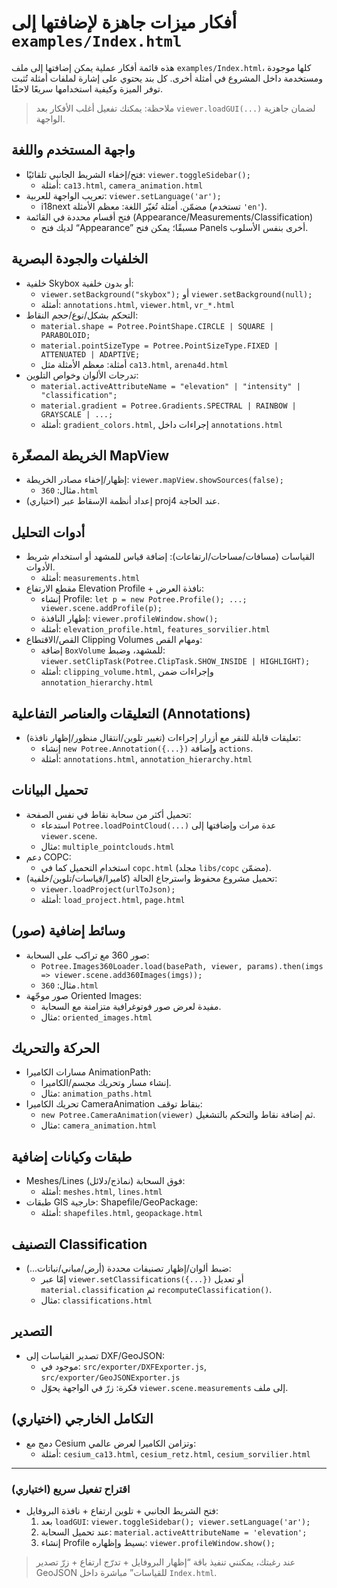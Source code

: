 # أفكار ميزات جاهزة لإضافتها إلى `examples/Index.html`

هذه قائمة أفكار عملية يمكن إضافتها إلى ملف `examples/Index.html`، كلها موجودة ومستخدمة داخل المشروع في أمثلة أخرى. كل بند يحتوي على إشارة لملفات أمثلة تُثبت توفر الميزة وكيفية استخدامها سريعًا لاحقًا.

> ملاحظة: يمكنك تفعيل أغلب الأفكار بعد `viewer.loadGUI(...)` لضمان جاهزية الواجهة.

## واجهة المستخدم واللغة
- فتح/إخفاء الشريط الجانبي تلقائيًا: `viewer.toggleSidebar();`
  - أمثلة: `ca13.html`, `camera_animation.html`
- تعريب الواجهة للعربية: `viewer.setLanguage('ar');`
  - i18next مضمّن. أمثلة تُغيّر اللغة: معظم الأمثلة (تستخدم `'en'`).
- فتح أقسام محددة في القائمة (Appearance/Measurements/Classification)
  - لديك فتح “Appearance” مسبقًا؛ يمكن فتح Panels أخرى بنفس الأسلوب.

## الخلفيات والجودة البصرية
- خلفية Skybox أو بدون خلفية:
  - `viewer.setBackground("skybox");` أو `viewer.setBackground(null);`
  - أمثلة: `annotations.html`, `viewer.html`, `vr_*.html`
- التحكم بشكل/نوع/حجم النقاط:
  - `material.shape = Potree.PointShape.CIRCLE | SQUARE | PARABOLOID;`
  - `material.pointSizeType = Potree.PointSizeType.FIXED | ATTENUATED | ADAPTIVE;`
  - أمثلة: معظم الأمثلة مثل `ca13.html`, `arena4d.html`
- تدرجات الألوان وخواص التلوين:
  - `material.activeAttributeName = "elevation" | "intensity" | "classification";`
  - `material.gradient = Potree.Gradients.SPECTRAL | RAINBOW | GRAYSCALE | ...;`
  - أمثلة: `gradient_colors.html`, إجراءات داخل `annotations.html`

## الخريطة المصغّرة MapView
- إظهار/إخفاء مصادر الخريطة: `viewer.mapView.showSources(false);`
  - مثال: `360.html`
- (اختياري) إعداد أنظمة الإسقاط عبر proj4 عند الحاجة.

## أدوات التحليل
- القياسات (مسافات/مساحات/ارتفاعات): إضافة قياس للمشهد أو استخدام شريط الأدوات.
  - أمثلة: `measurements.html`
- مقطع الارتفاع Elevation Profile + نافذة العرض:
  - إنشاء Profile: `let p = new Potree.Profile(); ...; viewer.scene.addProfile(p);`
  - إظهار النافذة: `viewer.profileWindow.show();`
  - أمثلة: `elevation_profile.html`, `features_sorvilier.html`
- القص/الاقتطاع Clipping Volumes ومهام القص:
  - إضافة `BoxVolume` للمشهد، وضبط: `viewer.setClipTask(Potree.ClipTask.SHOW_INSIDE | HIGHLIGHT);`
  - أمثلة: `clipping_volume.html`, وإجراءات ضمن `annotation_hierarchy.html`

## التعليقات والعناصر التفاعلية (Annotations)
- تعليقات قابلة للنقر مع أزرار إجراءات (تغيير تلوين/انتقال منظور/إظهار نافذة):
  - إنشاء `new Potree.Annotation({...})` وإضافة `actions`.
  - أمثلة: `annotations.html`, `annotation_hierarchy.html`

## تحميل البيانات
- تحميل أكثر من سحابة نقاط في نفس الصفحة:
  - استدعاء `Potree.loadPointCloud(...)` عدة مرات وإضافتها إلى `viewer.scene`.
  - مثال: `multiple_pointclouds.html`
- دعم COPC:
  - استخدام التحميل كما في `copc.html` (مجلد `libs/copc` مضمّن).
- تحميل مشروع محفوظ واسترجاع الحالة (كاميرا/قياسات/تلوين/خلفية):
  - `viewer.loadProject(urlToJson);`
  - أمثلة: `load_project.html`, `page.html`

## وسائط إضافية (صور)
- صور 360 مع تراكب على السحابة:
  - `Potree.Images360Loader.load(basePath, viewer, params).then(imgs => viewer.scene.add360Images(imgs));`
  - مثال: `360.html`
- صور موجّهة Oriented Images:
  - مفيدة لعرض صور فوتوغرافية متزامنة مع السحابة.
  - مثال: `oriented_images.html`

## الحركة والتحريك
- مسارات الكاميرا AnimationPath:
  - إنشاء مسار وتحريك مجسم/الكاميرا.
  - مثال: `animation_paths.html`
- تحريك الكاميرا CameraAnimation بنقاط توقف:
  - `new Potree.CameraAnimation(viewer)` ثم إضافة نقاط والتحكم بالتشغيل.
  - مثال: `camera_animation.html`

## طبقات وكيانات إضافية
- Meshes/Lines فوق السحابة (نماذج/دلائل):
  - أمثلة: `meshes.html`, `lines.html`
- طبقات GIS خارجية: Shapefile/GeoPackage:
  - أمثلة: `shapefiles.html`, `geopackage.html`

## التصنيف Classification
- ضبط ألوان/إظهار تصنيفات محددة (أرض/مباني/نباتات...):
  - إمّا عبر `viewer.setClassifications({...})` أو تعديل `material.classification` ثم `recomputeClassification()`.
  - مثال: `classifications.html`

## التصدير
- تصدير القياسات إلى DXF/GeoJSON:
  - موجود في: `src/exporter/DXFExporter.js`, `src/exporter/GeoJSONExporter.js`
  - فكرة: زرّ في الواجهة يحوّل `viewer.scene.measurements` إلى ملف.

## التكامل الخارجي (اختياري)
- دمج مع Cesium وتزامن الكاميرا لعرض عالمي:
  - أمثلة: `cesium_ca13.html`, `cesium_retz.html`, `cesium_sorvilier.html`

---

### اقتراح تفعيل سريع (اختياري)
- فتح الشريط الجانبي + تلوين ارتفاع + نافذة البروفايل:
  1) بعد `loadGUI`: `viewer.toggleSidebar(); viewer.setLanguage('ar');`
  2) عند تحميل السحابة: `material.activeAttributeName = 'elevation';`
  3) إنشاء Profile بسيط وإظهاره: `viewer.profileWindow.show();`

> عند رغبتك، يمكنني تنفيذ باقة “إظهار البروفايل + تدرّج ارتفاع + زرّ تصدير GeoJSON للقياسات” مباشرة داخل `Index.html`. 
